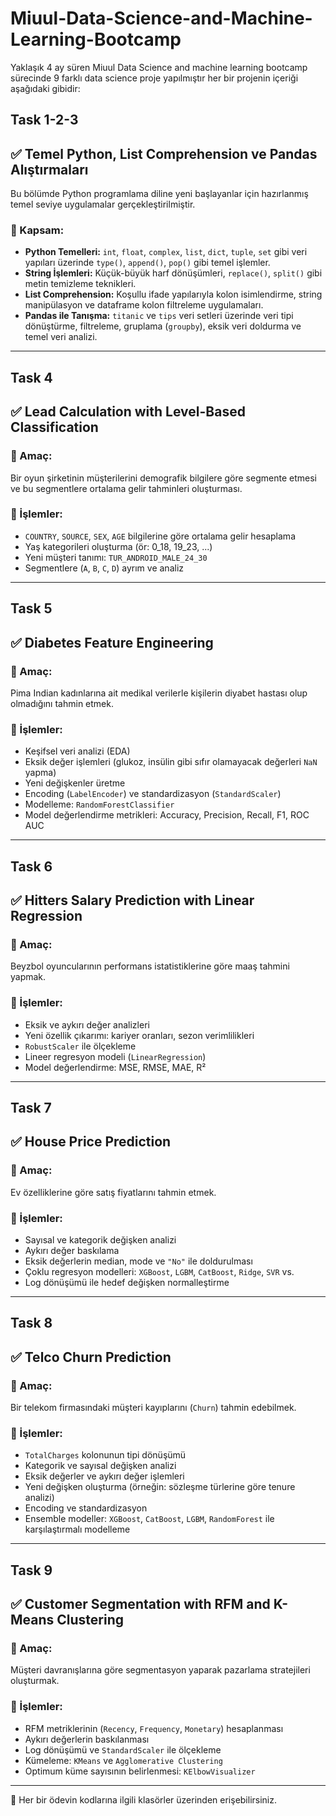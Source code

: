 # Miuul-Data-Science-and-Machine-Learning-Bootcamp

Yaklaşık 4 ay süren Miuul Data Science and machine learning bootcamp sürecinde 9 farklı data science proje yapılmıştır her bir projenin içeriği aşağıdaki gibidir:



## Task 1-2-3
## ✅ Temel Python, List Comprehension ve Pandas Alıştırmaları

Bu bölümde Python programlama diline yeni başlayanlar için hazırlanmış temel seviye uygulamalar gerçekleştirilmiştir.

### 🎯 Kapsam:
- **Python Temelleri:** `int`, `float`, `complex`, `list`, `dict`, `tuple`, `set` gibi veri yapıları üzerinde `type()`, `append()`, `pop()` gibi temel işlemler.
- **String İşlemleri:** Küçük-büyük harf dönüşümleri, `replace()`, `split()` gibi metin temizleme teknikleri.
- **List Comprehension:** Koşullu ifade yapılarıyla kolon isimlendirme, string manipülasyon ve dataframe kolon filtreleme uygulamaları.
- **Pandas ile Tanışma:** `titanic` ve `tips` veri setleri üzerinde veri tipi dönüştürme, filtreleme, gruplama (`groupby`), eksik veri doldurma ve temel veri analizi.

---
## Task 4
## ✅ Lead Calculation with Level-Based Classification

### 🎯 Amaç:
Bir oyun şirketinin müşterilerini demografik bilgilere göre segmente etmesi ve bu segmentlere ortalama gelir tahminleri oluşturması.

### 🔧 İşlemler:
- `COUNTRY`, `SOURCE`, `SEX`, `AGE` bilgilerine göre ortalama gelir hesaplama
- Yaş kategorileri oluşturma (ör: 0_18, 19_23, ...)
- Yeni müşteri tanımı: `TUR_ANDROID_MALE_24_30`
- Segmentlere (`A`, `B`, `C`, `D`) ayrım ve analiz

---
## Task 5
## ✅ Diabetes Feature Engineering

### 🎯 Amaç:
Pima Indian kadınlarına ait medikal verilerle kişilerin diyabet hastası olup olmadığını tahmin etmek.

### 🔧 İşlemler:
- Keşifsel veri analizi (EDA)
- Eksik değer işlemleri (glukoz, insülin gibi sıfır olamayacak değerleri `NaN` yapma)
- Yeni değişkenler üretme
- Encoding (`LabelEncoder`) ve standardizasyon (`StandardScaler`)
- Modelleme: `RandomForestClassifier`
- Model değerlendirme metrikleri: Accuracy, Precision, Recall, F1, ROC AUC

---
## Task 6
## ✅ Hitters Salary Prediction with Linear Regression

### 🎯 Amaç:
Beyzbol oyuncularının performans istatistiklerine göre maaş tahmini yapmak.

### 🔧 İşlemler:
- Eksik ve aykırı değer analizleri
- Yeni özellik çıkarımı: kariyer oranları, sezon verimlilikleri
- `RobustScaler` ile ölçekleme
- Lineer regresyon modeli (`LinearRegression`)
- Model değerlendirme: MSE, RMSE, MAE, R²

---
## Task 7
## ✅ House Price Prediction

### 🎯 Amaç:
Ev özelliklerine göre satış fiyatlarını tahmin etmek.

### 🔧 İşlemler:
- Sayısal ve kategorik değişken analizi
- Aykırı değer baskılama
- Eksik değerlerin median, mode ve `"No"` ile doldurulması
- Çoklu regresyon modelleri: `XGBoost`, `LGBM`, `CatBoost`, `Ridge`, `SVR` vs.
- Log dönüşümü ile hedef değişken normalleştirme

---
## Task 8
## ✅ Telco Churn Prediction

### 🎯 Amaç:
Bir telekom firmasındaki müşteri kayıplarını (`Churn`) tahmin edebilmek.

### 🔧 İşlemler:
- `TotalCharges` kolonunun tipi dönüşümü
- Kategorik ve sayısal değişken analizi
- Eksik değerler ve aykırı değer işlemleri
- Yeni değişken oluşturma (örneğin: sözleşme türlerine göre tenure analizi)
- Encoding ve standardizasyon
- Ensemble modeller: `XGBoost`, `CatBoost`, `LGBM`, `RandomForest` ile karşılaştırmalı modelleme

---
## Task 9
## ✅ Customer Segmentation with RFM and K-Means Clustering

### 🎯 Amaç:
Müşteri davranışlarına göre segmentasyon yaparak pazarlama stratejileri oluşturmak.

### 🔧 İşlemler:
- RFM metriklerinin (`Recency`, `Frequency`, `Monetary`) hesaplanması
- Aykırı değerlerin baskılanması
- Log dönüşümü ve `StandardScaler` ile ölçekleme
- Kümeleme: `KMeans` ve `Agglomerative Clustering`
- Optimum küme sayısının belirlenmesi: `KElbowVisualizer`

---

📁 Her bir ödevin kodlarına ilgili klasörler üzerinden erişebilirsiniz.


